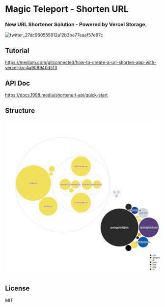 # Magic Teleport - Shorten URL
### New URL Shortener Solution - Powered by Vercel Storage.

![twitter_27dc960555912a12b3be77eaaf57e67c](https://github.com/1998code/shorten-url/assets/54872601/a99c446a-10ae-4a4d-812f-54f351edb3ce)

## Tutorial
https://medium.com/gitconnected/how-to-create-a-url-shorten-app-with-vercel-kv-4a908940d513

## API Doc
https://docs.1998.media/shortenurl-api/quick-start

## Structure
![diagram](https://raw.githubusercontent.com/1998code/shorten-url/main/diagram.svg)

## License
MIT

